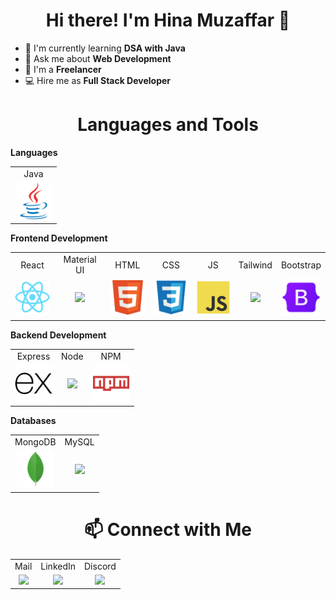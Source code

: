  <p align="center">
  <h1 align="center">Hi there! I'm Hina Muzaffar 👋</h1>
</p>

- 🔭 I'm currently learning <b>DSA with Java</b>
- 💬 Ask me about <b>Web Development</b>
- 💼 I'm a <b>Freelancer</b>
- 💻 Hire me as <b>Full Stack Developer</b>

 <p align="center">
  <h1 align="center">Languages and Tools</h1>
</p>

<b> Languages </b>
<table> <tr> <td align="center">Java</td>  </tr> <tr> <td align="center"><img src="https://raw.githubusercontent.com/devicons/devicon/master/icons/java/java-original.svg" width="60"/></td>  </tr> </table>

<b> Frontend Development </b>
<table> <tr> <td align="center">React</td> <td align="center">Material UI</td> <td align="center">HTML</td> <td align="center">CSS</td> <td align="center">JS</td> <td align="center">Tailwind</td> <td align="center">Bootstrap</td> </tr>
 <tr> <td align="center"><img src="https://raw.githubusercontent.com/devicons/devicon/master/icons/react/react-original.svg" width="60"/></td> 
  <td align="center"><img src="https://mui.com/static/logo.png" width="60"/></td> 
  <td align="center"><img src="https://raw.githubusercontent.com/devicons/devicon/master/icons/html5/html5-original.svg" width="60"/></td> 
  <td align="center"><img src="https://raw.githubusercontent.com/devicons/devicon/master/icons/css3/css3-original.svg" width="60"/></td> 
 <td align="center"><img src="https://raw.githubusercontent.com/devicons/devicon/master/icons/javascript/javascript-original.svg" width="60"/></td>
 <td align="center"><img src="https://cdn.jsdelivr.net/gh/devicons/devicon@latest/icons/tailwindcss/tailwindcss-original.svg" width="60"/></td> 
 <td align="center"><img src="https://raw.githubusercontent.com/devicons/devicon/master/icons/bootstrap/bootstrap-original.svg" width="60"/></td> </tr> </table>

 <b> Backend Development </b>
 <table> <tr> <td align="center">Express</td> <td align="center">Node</td> <td align="center">NPM</td> </tr> <tr> <td align="center"><img src="https://raw.githubusercontent.com/devicons/devicon/master/icons/express/express-original.svg" width="60"/></td> <td align="center"><img src="https://cdn.jsdelivr.net/gh/devicons/devicon@latest/icons/nodejs/nodejs-original.svg" width="60"/></td> <td align="center"><img src="https://raw.githubusercontent.com/devicons/devicon/master/icons/npm/npm-original-wordmark.svg" width="60"/></td> </tr> </table>


<b> Databases</b>
 <table> <tr> <td align="center">MongoDB</td> <td align="center">MySQL</td> </tr> <tr> <td align="center"><img src="https://raw.githubusercontent.com/devicons/devicon/master/icons/mongodb/mongodb-original.svg" width="60"/></td> <td align="center"><img src="	https://cdn.jsdelivr.net/gh/devicons/devicon@latest/icons/mysql/mysql-original-wordmark.svg" width="60"/></td> </tr> </table>


  <p align="center">
  <h1 align="center"> 📫 Connect with Me </h1>
</p>
<table> <tr> <td align="center">Mail</td> <td align="center">LinkedIn</td> <td align="center">Discord</td> </tr>
 <tr>
<td align="center">
      <a href="hinamuzaffar07@gmail.com">
        <img src="https://img.icons8.com/color/48/000000/gmail--v1.png" width="60" />
      </a>
    </td>
  <td align="center">
      <a href="https://www.linkedin.com/in/hina-muzaffar" target="_blank">
        <img src="https://cdn.jsdelivr.net/gh/devicons/devicon/icons/linkedin/linkedin-original.svg" width="60" />
      </a>
    </td>
  <td align="center">
      <a href="https://discord.com/users/1208412165258748031" target="_blank">
        <img src="https://cdnjs.cloudflare.com/ajax/libs/simple-icons/3.2.0/discord.svg" width="60" />
      </a>
    </td>
 </tr></table>

